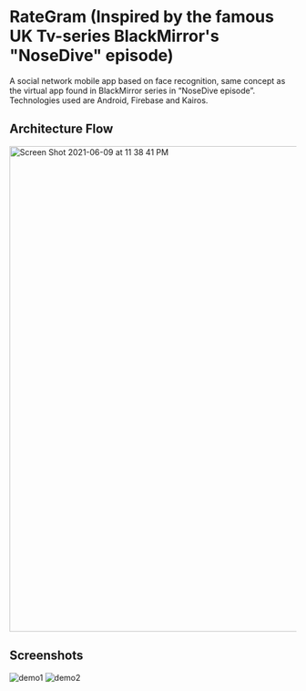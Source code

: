# RateGram (Inspired by the famous UK Tv-series BlackMirror's "NoseDive" episode)

A social network mobile app based on face recognition, same concept as the virtual app found in BlackMirror series in “NoseDive episode”. Technologies used are Android, Firebase and Kairos.

## Architecture Flow
<img width="851" alt="Screen Shot 2021-06-09 at 11 38 41 PM" src="https://user-images.githubusercontent.com/15332386/121419435-ff393900-c97c-11eb-9101-0b8c1caca320.png">


## Screenshots
![demo1](https://user-images.githubusercontent.com/15332386/53309055-45eaee00-38ae-11e9-98f0-e33c6ba0c78c.jpg)
![demo2](https://user-images.githubusercontent.com/15332386/53309058-47b4b180-38ae-11e9-9ea6-ee99eb829f5b.jpg)
